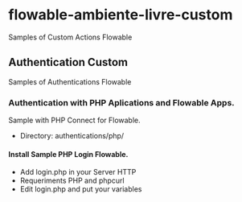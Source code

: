# flowable-ambiente-livre-custom
Samples of Custom Actions Flowable

## Authentication Custom
 Samples of Authentications Flowable

### Authentication with PHP Aplications and Flowable Apps.
 Sample with PHP Connect for Flowable.

* Directory:  authentications/php/

#### Install Sample PHP Login Flowable.
  * Add login.php in your Server HTTP
  * Requeriments PHP and phpcurl
  * Edit login.php  and put your variables


 
